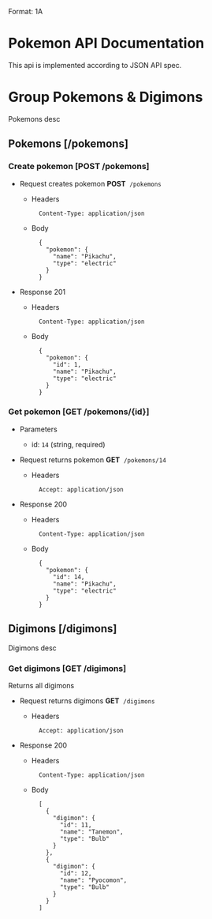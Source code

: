 Format: 1A
# Pokemon API Documentation

This api is implemented according to JSON API spec.

# Group Pokemons & Digimons
Pokemons desc

## Pokemons [/pokemons]


### Create pokemon [POST /pokemons]


+ Request creates pokemon
**POST**&nbsp;&nbsp;`/pokemons`

    + Headers

            Content-Type: application/json

    + Body

            {
              "pokemon": {
                "name": "Pikachu",
                "type": "electric"
              }
            }

+ Response 201

    + Headers

            Content-Type: application/json

    + Body

            {
              "pokemon": {
                "id": 1,
                "name": "Pikachu",
                "type": "electric"
              }
            }

### Get pokemon [GET /pokemons/{id}]

+ Parameters
    + id: `14` (string, required)

+ Request returns pokemon
**GET**&nbsp;&nbsp;`/pokemons/14`

    + Headers

            Accept: application/json

+ Response 200

    + Headers

            Content-Type: application/json

    + Body

            {
              "pokemon": {
                "id": 14,
                "name": "Pikachu",
                "type": "electric"
              }
            }

## Digimons [/digimons]
Digimons desc

### Get digimons [GET /digimons]
Returns all digimons

+ Request returns digimons
**GET**&nbsp;&nbsp;`/digimons`

    + Headers

            Accept: application/json

+ Response 200

    + Headers

            Content-Type: application/json

    + Body

            [
              {
                "digimon": {
                  "id": 11,
                  "name": "Tanemon",
                  "type": "Bulb"
                }
              },
              {
                "digimon": {
                  "id": 12,
                  "name": "Pyocomon",
                  "type": "Bulb"
                }
              }
            ]
